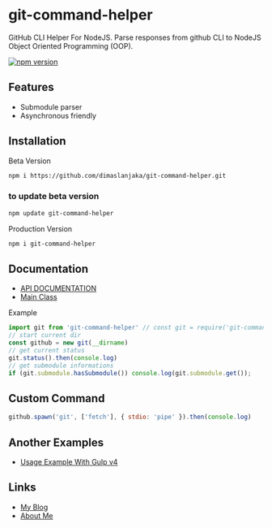 # git-command-helper
GitHub CLI Helper For NodeJS. Parse responses from github CLI to NodeJS Object Oriented Programming (OOP).

[![npm version](https://img.shields.io/npm/v/git-command-helper?style=for-the-badge)](https://www.npmjs.com/package/git-command-helper)

## Features
- Submodule parser
- Asynchronous friendly

## Installation
Beta Version
```bash
npm i https://github.com/dimaslanjaka/git-command-helper.git
```
### to update beta version
```bash
npm update git-command-helper
```
Production Version
```bash
npm i git-command-helper
```

## Documentation
- [API DOCUMENTATION](https://www.webmanajemen.com/docs/git-command-helper/)
- [Main Class](https://github.com/dimaslanjaka/git-command-helper/blob/master/src/index.ts)

Example
```js
import git from 'git-command-helper' // const git = require('git-command-helper').default
// start current dir
const github = new git(__dirname)
// get current status
git.status().then(console.log)
// get submodule informations
if (git.submodule.hasSubmodule()) console.log(git.submodule.get());
```

## Custom Command
```js
github.spawn('git', ['fetch'], { stdio: 'pipe' }).then(console.log)
```

## Another Examples 
- [Usage Example With Gulp v4](https://github.com/dimaslanjaka/static-blog-generator-hexo/blob/master/deploy.ts)

## Links
- [My Blog](https://www.webmanajemen.com)
- [About Me](https://www.webmanajemen.com/about)
